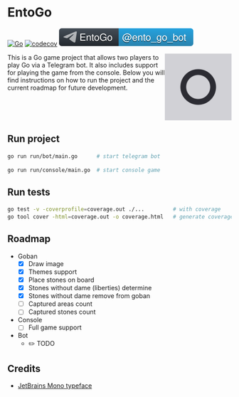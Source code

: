 # EntoGo

[![Go](https://github.com/parkhomenko-pp/go-telegram-bot/actions/workflows/go.yml/badge.svg?branch=master)](https://github.com/parkhomenko-pp/go-telegram-bot/actions/workflows/go.yml?query=branch:master)
[![codecov](https://codecov.io/github/parkhomenko-pp/ento-go/graph/badge.svg?token=XRDZ7Q1XRC)](https://codecov.io/github/parkhomenko-pp/ento-go)
[![Telegram Bot](./preview/tg-badge.svg)](https://t.me/ento_go_bot)

<img src="preview/icon.png" align="right" width=150 height=150/>

This is a Go game project that allows two players to play Go via a Telegram bot. It also includes support for playing the game from the console. Below you will find instructions on how to run the project and the current roadmap for future development.

<br><br><br>

## Run project

```sh
go run run/bot/main.go      # start telegram bot
```

```sh
go run run/console/main.go  # start console game
```

## Run tests
```sh
go test -v -coverprofile=coverage.out ./...         # with coverage
go tool cover -html=coverage.out -o coverage.html   # generate coverage report
```

## Roadmap
- Goban
    - [x] Draw image
    - [x] Themes support
    - [x] Place stones on board
    - [x] Stones without dame (liberties) determine
    - [x] Stones without dame remove from goban
    - [ ] Captured areas count
    - [ ] Captured stones count
- Console
    - [ ] Full game support
- Bot
    - ✏️ TODO

## Credits
- [JetBrains Mono typeface](https://www.jetbrains.com/lp/mono/)